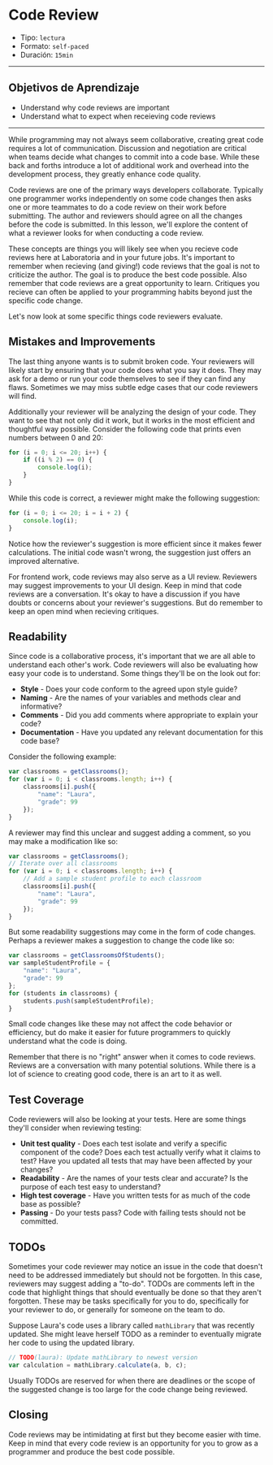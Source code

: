 # Code Review

- Tipo: `lectura`
- Formato: `self-paced`
- Duración: `15min`

***

## Objetivos de Aprendizaje

- Understand why code reviews are important
- Understand what to expect when receieving code reviews

***

While programming may not always seem collaborative, creating great code requires a lot of communication. Discussion and negotiation are critical when teams decide what changes to commit into a code base. While these back and forths introduce a lot of additional work and overhead into the development process, they greatly enhance code quality.

Code reviews are one of the primary ways developers collaborate. Typically one programmer works independently on some code changes then asks one or more teammates to do a code review on their work before submitting. The author and reviewers should agree on all the changes before the code is submitted. In this lesson, we'll explore the content of what a reviewer looks for when conducting a code review.

These concepts are things you will likely see when you recieve code reviews here at Laboratoria and in your future jobs. It's important to remember when recieving (and giving!) code reviews that the goal is not to criticize the author. The goal is to produce the best code possible. Also remember that code reviews are a great opportunity to learn. Critiques you recieve can often be applied to your programming habits beyond just the specific code change.

Let's now look at some specific things code reviewers evaluate.

## Mistakes and Improvements

The last thing anyone wants is to submit broken code. Your reviewers will likely start by ensuring that your code does what you say it does. They may ask for a demo or run your code themselves to see if they can find any flaws. Sometimes we may miss subtle edge cases that our code reviewers will find.

Additionally your reviewer will be analyzing the design of your code. They want to see that not only did it work, but it works in the most efficient and thoughtful way possible. Consider the following code that prints even numbers between 0 and 20:

```javascript
for (i = 0; i <= 20; i++) {
	if ((i % 2) == 0) {
		console.log(i);
	}
}
```

While this code is correct, a reviewer might make the following suggestion:

```javascript
for (i = 0; i <= 20; i = i + 2) {
	console.log(i);
}
```

Notice how the reviewer's suggestion is more efficient since it makes fewer calculations. The initial code wasn't wrong, the suggestion just offers an improved alternative.

For frontend work, code reviews may also serve as a UI review. Reviewers may suggest improvements to your UI design. Keep in mind that code reviews are a conversation. It's okay to have a discussion if you have doubts or concerns about your reviewer's suggestions. But do remember to keep an open mind when recieving critiques.

## Readability

Since code is a collaborative process, it's important that we are all able to understand each other's work. Code reviewers will also be evaluating how easy your code is to understand. Some things they'll be on the look out for:

- **Style** - Does your code conform to the agreed upon style guide?
- **Naming** - Are the names of your variables and methods clear and informative?
- **Comments** - Did you add comments where appropriate to explain your code?
- **Documentation** - Have you updated any relevant documentation for this code base?

Consider the following example:

```javascript
var classrooms = getClassrooms();
for (var i = 0; i < classrooms.length; i++) {
	classrooms[i].push({
		"name": "Laura",
		"grade": 99
	});
}
```

A reviewer may find this unclear and suggest adding a comment, so you may make a modification like so:

```javascript
var classrooms = getClassrooms();
// Iterate over all classrooms
for (var i = 0; i < classrooms.length; i++) {
	// Add a sample student profile to each classroom
	classrooms[i].push({
		"name": "Laura",
		"grade": 99
	});
}
```

But some readability suggestions may come in the form of code changes. Perhaps a reviewer makes a suggestion to change the code like so:

```javascript
var classrooms = getClassroomsOfStudents();
var sampleStudentProfile = {
	"name": "Laura",
	"grade": 99
};
for (students in classrooms) {
	students.push(sampleStudentProfile);
}
```

Small code changes like these may not affect the code behavior or efficiency, but do make it easier for future programmers to quickly understand what the code is doing.

Remember that there is no "right" answer when it comes to code reviews. Reviews are a conversation with many potential solutions. While there is a lot of science to creating good code, there is an art to it as well.

## Test Coverage

Code reviewers will also be looking at your tests. Here are some things they'll consider when reviewing testing:
- **Unit test quality** - Does each test isolate and verify a specific component of the code? Does each test actually verify what it claims to test? Have you updated all tests that may have been affected by your changes?
- **Readability** - Are the names of your tests clear and accurate? Is the purpose of each test easy to understand?
- **High test coverage** - Have you written tests for as much of the code base as possible?
- **Passing** - Do your tests pass? Code with failing tests should not be committed.

## TODOs

Sometimes your code reviewer may notice an issue in the code that doesn't need to be addressed immediately but should not be forgotten. In this case, reviewers may suggest adding a "to-do". TODOs are comments left in the code that highlight things that should eventually be done so that they aren't forgotten. These may be tasks specifically for you to do, specifically for your reviewer to do, or generally for someone on the team to do.

Suppose Laura's code uses a library called `mathLibrary` that was recently updated. She might leave herself TODO as a reminder to eventually migrate her code to using the updated library. 

```javascript
// TODO(laura): Update mathLibrary to newest version
var calculation = mathLibrary.calculate(a, b, c);
```

Usually TODOs are reserved for when there are deadlines or the scope of the suggested change is too large for the code change being reviewed.

## Closing

Code reviews may be intimidating at first but they become easier with time. Keep in mind that every code review is an opportunity for you to grow as a programmer and produce the best code possible.
